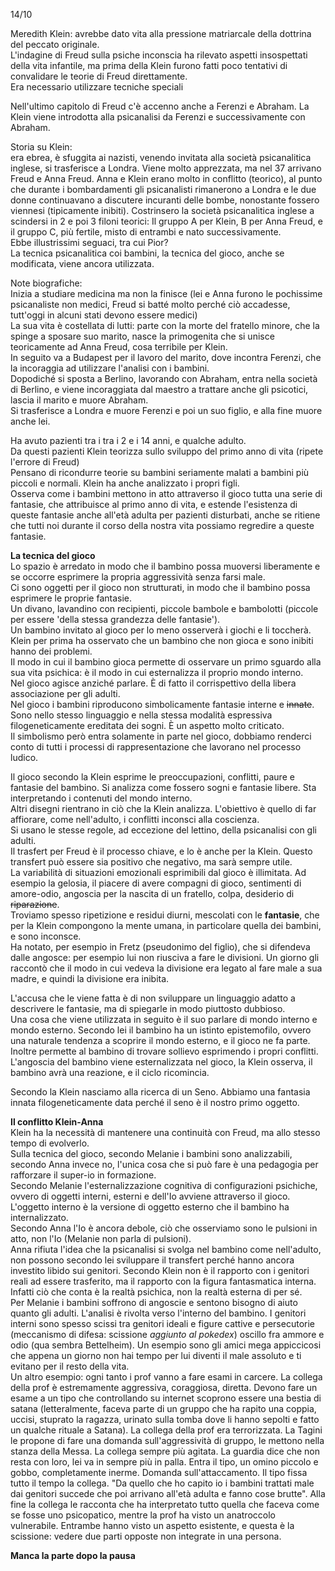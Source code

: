 14/10  

Meredith Klein: avrebbe dato vita alla pressione matriarcale della dottrina del peccato originale.  
L'indagine di Freud sulla psiche inconscia ha rilevato aspetti insospettati della vita infantile, ma prima della Klein furono fatti poco tentativi di convalidare le teorie di Freud direttamente.  
Era necessario utilizzare tecniche speciali  

Nell'ultimo capitolo di Freud c'è accenno anche a Ferenzi e Abraham. La Klein viene introdotta alla psicanalisi da Ferenzi e successivamente con Abraham.  

Storia su Klein:  
era ebrea, è sfuggita ai nazisti, venendo invitata alla società psicanalitica inglese, si trasferisce a Londra. Viene molto apprezzata, ma nel 37 arrivano Freud e Anna Freud. Anna e Klein erano molto in conflitto (teorico), al punto che durante i bombardamenti gli psicanalisti rimanerono a Londra e le due donne continuavano a discutere incuranti delle bombe, nonostante fossero viennesi (tipicamente inibiti). Costrinsero la società psicanalitica inglese a scindersi in 2 e poi 3 filoni teorici: Il gruppo A per Klein, B per Anna Freud, e il gruppo C, più fertile, misto di entrambi e nato successivamente.  
Ebbe illustrissimi seguaci, tra cui Pior?  
La tecnica psicanalitica coi bambini, la tecnica del gioco, anche se modificata, viene ancora utilizzata.  

Note biografiche:  
Inizia a studiare medicina ma non la finisce (lei e Anna furono le pochissime psicanaliste non medici, Freud si batté molto perché ciò accadesse, tutt'oggi in alcuni stati devono essere medici)  
La sua vita è costellata di lutti: parte con la morte del fratello minore, che la spinge a sposare suo marito, nasce la primogenita che si unisce teoricamente ad Anna Freud, cosa terribile per Klein.  
In seguito va a Budapest per il lavoro del marito, dove incontra Ferenzi, che la incoraggia ad utilizzare l'analisi con i bambini.  
Dopodiché si sposta a Berlino, lavorando con Abraham, entra nella società di Berlino, e viene incoraggiata dal maestro a trattare anche gli psicotici, lascia il marito e muore Abraham.  
Si trasferisce a Londra e muore Ferenzi e poi un suo figlio, e alla fine muore anche lei.  

Ha avuto pazienti tra i tra i 2 e i 14 anni, e qualche adulto.  
Da questi pazienti Klein teorizza sullo sviluppo del primo anno di vita (ripete l'errore di Freud)  
Pensano di ricondurre teorie su bambini seriamente malati a bambini più piccoli e normali. Klein ha anche analizzato i propri figli.  
Osserva come i bambini mettono in atto attraverso il gioco tutta una serie di fantasie, che attribuisce al primo anno di vita, e estende l'esistenza di queste fantasie anche all'età adulta per pazienti disturbati, anche se ritiene che tutti noi durante il corso della nostra vita possiamo regredire a queste fantasie.  

**La tecnica del gioco**  
Lo spazio è arredato in modo che il bambino possa muoversi liberamente e se occorre esprimere la propria aggressività senza farsi male.  
Ci sono oggetti per il gioco non strutturati, in modo che il bambino possa esprimere le proprie fantasie.  
Un divano, lavandino con recipienti, piccole bambole e bambolotti (piccole per essere 'della stessa grandezza delle fantasie').  
Un bambino invitato al gioco per lo meno osserverà i giochi e li toccherà.  
Klein per prima ha osservato che un bambino che non gioca e sono inibiti hanno dei problemi.  
Il modo in cui il bambino gioca permette di osservare un primo sguardo alla sua vita psichica: è il modo in cui esternalizza il proprio mondo interno.  
Nel gioco agisce anziché parlare. È di fatto il corrispettivo della libera associazione per gli adulti.  
Nel gioco i bambini riproducono simbolicamente fantasie interne e ~~innate~~.  
Sono nello stesso linguaggio e nella stessa modalità espressiva filogeneticamente ereditata dei sogni. È un aspetto molto criticato.  
Il simbolismo però entra solamente in parte nel gioco, dobbiamo renderci conto di tutti i processi di rappresentazione che lavorano nel processo ludico.  

Il gioco secondo la Klein esprime le preoccupazioni, conflitti, paure e fantasie del bambino. Si analizza come fossero sogni e fantasie libere. Sta interpretando i contenuti del mondo interno.  
Altri disegni rientrano in ciò che la Klein analizza. L'obiettivo è quello di far affiorare, come nell'adulto, i conflitti inconsci alla coscienza.  
Si usano le stesse regole, ad eccezione del lettino, della psicanalisi con gli adulti.  
Il trasfert per Freud è il processo chiave, e lo è anche per la Klein. Questo transfert può essere sia positivo che negativo, ma sarà sempre utile.    
La variabilità di situazioni emozionali esprimibili dal gioco è illimitata. Ad esempio la gelosia, il piacere di avere compagni di gioco, sentimenti di amore-odio, angoscia per la nascita di un fratello, colpa, desiderio di ~~riparazione~~.  
Troviamo spesso ripetizione e residui diurni, mescolati con le **fantasie**, che per la Klein compongono la mente umana, in particolare quella dei bambini, e sono inconsce.  
Ha notato, per esempio in Fretz (pseudonimo del figlio), che si difendeva dalle angosce: per esempio lui non riusciva a fare le divisioni. Un giorno gli raccontò che il modo in cui vedeva la divisione era legato al fare male a sua madre, e quindi la divisione era inibita.  

L'accusa che le viene fatta è di non sviluppare un linguaggio adatto a descrivere le fantasie, ma di spiegarle in modo piuttosto dubbioso.  
Una cosa che viene utilizzata in seguito è il suo parlare di mondo interno e mondo esterno. Secondo lei il bambino ha un istinto epistemofilo, ovvero una naturale tendenza a scoprire il mondo esterno, e il gioco ne fa parte. Inoltre permette al bambino di trovare sollievo esprimendo i propri conflitti.  
L'angoscia del bambino viene esternalizzata nel gioco, la Klein osserva, il bambino avrà una reazione, e il ciclo ricomincia.  

Secondo la Klein nasciamo alla ricerca di un Seno. Abbiamo una fantasia innata filogeneticamente data perché il seno è il nostro primo oggetto.  

**Il conflitto Klein-Anna**  
Klein ha la necessità di mantenere una continuità con Freud, ma allo stesso tempo di evolverlo.  
Sulla tecnica del gioco, secondo Melanie i bambini sono analizzabili, secondo Anna invece no, l'unica cosa che si può fare è una pedagogia per rafforzare il super-io in formazione.  
Secondo Melanie l'esternalizzazione cognitiva di configurazioni psichiche, ovvero di oggetti interni, esterni e dell'Io avviene attraverso il gioco. L'oggetto interno è la versione di oggetto esterno che il bambino ha internalizzato.  
Secondo Anna l'Io è ancora debole, ciò che osserviamo sono le pulsioni in atto, non l'Io (Melanie non parla di pulsioni).  
Anna rifiuta l'idea che la psicanalisi si svolga nel bambino come nell'adulto, non possono secondo lei sviluppare il transfert perché hanno ancora investito libido sui genitori. Secondo Klein non è il rapporto con i genitori reali ad essere trasferito, ma il rapporto con la figura fantasmatica interna. Infatti ciò che conta è la realtà psichica, non la realtà esterna di per sé.  
Per Melanie i bambini soffrono di angoscie e sentono bisogno di aiuto quanto gli adulti. L'analisi è rivolta verso l'interno del bambino. I genitori interni sono spesso scissi tra genitori ideali e figure cattive e persecutorie (meccanismo di difesa: scissione *aggiunto al pokedex*) oscillo fra ammore e odio (qua sembra Bettelheim). Un esempio sono gli amici mega appiccicosi che appena un giorno non hai tempo per lui diventi il male assoluto e ti evitano per il resto della vita.  
Un altro esempio: ogni tanto i prof vanno a fare esami in carcere. La collega della prof è estremamente aggressiva, coraggiosa, diretta. Devono fare un esame a un tipo che controllando su internet scoprono essere una bestia di satana (letteralmente, faceva parte di un gruppo che ha rapito una coppia, uccisi, stuprato la ragazza, urinato sulla tomba dove li hanno sepolti e fatto un qualche rituale a Satana). La collega della prof era terrorizzata. La 
Tagini le propone di fare una domanda sull'aggressività di gruppo, le mettono nella stanza della Messa. La collega sempre più agitata. La guardia dice che non resta con loro, lei va in sempre più in palla. Entra il tipo, un omino piccolo e gobbo, completamente inerme. Domanda sull'attaccamento. Il tipo fissa tutto il tempo la collega. "Da quello che ho capito io i bambini trattati male dai genitori succede che poi arrivano all'età adulta e fanno cose brutte". Alla fine la collega le racconta che ha interpretato tutto quella che faceva come se fosse uno psicopatico, mentre la prof ha visto un anatroccolo vulnerabile. Entrambe hanno visto un aspetto esistente, e questa è la scissione: vedere due parti opposte non integrate in una persona.  

**Manca la parte dopo la pausa**
























